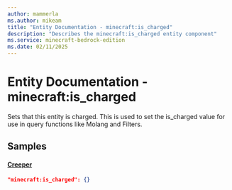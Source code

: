 ```yaml
---
author: mammerla
ms.author: mikeam
title: "Entity Documentation - minecraft:is_charged"
description: "Describes the minecraft:is_charged entity component"
ms.service: minecraft-bedrock-edition
ms.date: 02/11/2025 
---
```


# Entity Documentation - minecraft:is_charged

Sets that this entity is charged. This is used to set the is_charged value for use in query functions like Molang and Filters.


## Samples

#### [Creeper](https://github.com/Mojang/bedrock-samples/tree/preview/behavior_pack/entities/creeper.json)


```json
"minecraft:is_charged": {}
```
